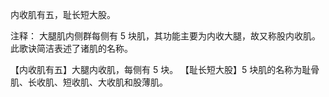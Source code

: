 内收肌有五，耻长短大股。

注释：
大腿肌内侧群每侧有 5 块肌，其功能主要为内收大腿，故又称股内收肌。此歌诀简洁表述了诸肌的名称。

【内收肌有五】大腿内收肌，每侧有 5 块。
【耻长短大股】5 块肌的名称为耻骨肌、长收肌、短收肌、大收肌和股薄肌。